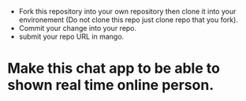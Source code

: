 - Fork this repository into your own repository then clone it into your environement (Do not clone this repo just clone repo that you fork).
- Commit your change into your repo.
- submit your repo URL in mango. 
# Make this chat app to be able to shown real time online person.
